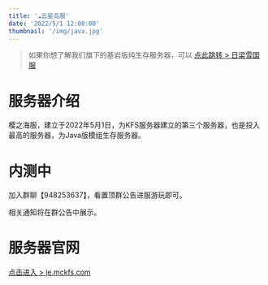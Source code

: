 ```yaml
---
title: '☁️云星岛服'
date: '2022/5/1 12:00:00'
thumbnail: '/img/java.jpg'
---
```

>如果你想了解我们旗下的基岩版纯生存服务器，可以 [点此跳转 > 日梁雪国服](https://www.mckfs.com/20210812/)
# 服务器介绍

樱之海服，建立于2022年5月1日，为KFS服务器建立的第三个服务器，也是投入最高的服务器，为Java版模组生存服务器。

# 内测中

加入群聊【948253637】，看置顶群公告进服游玩即可。

相关通知将在群公告中展示。

# 服务器官网

[点击进入 > je.mckfs.com](https://je.mckfs.com)